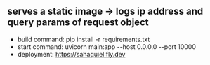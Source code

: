 ## serves a static image -> logs ip address and query params of request object
- build command: pip install -r requirements.txt
- start command: uvicorn main:app --host 0.0.0.0 --port 10000
- deployment: https://sahaquiel.fly.dev